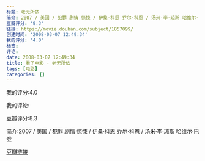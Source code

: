 ```yaml
---
标题: 老无所依
简介: 2007 / 美国 / 犯罪 剧情 惊悚 / 伊桑·科恩 乔尔·科恩 / 汤米·李·琼斯 哈维尔·巴登
豆瓣评分: '8.3'
链接: https://movie.douban.com/subject/1857099/
创建时间: '2008-03-07 12:49:34'
我的评分: '4.0'
标签:
评论:
date: 2008-03-07 12:49:34
title: 看了电影 - 老无所依
tags: [电影]
categories: []
---
```


我的评分:4.0

我的评论:

豆瓣评分:8.3

简介:2007 / 美国 / 犯罪 剧情 惊悚 / 伊桑·科恩 乔尔·科恩 / 汤米·李·琼斯 哈维尔·巴登

[豆瓣链接](https://movie.douban.com/subject/1857099/)

